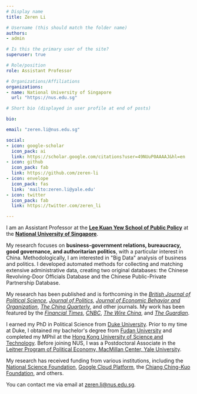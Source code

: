 ```yaml
---
# Display name
title: Zeren Li

# Username (this should match the folder name)
authors:
- admin

# Is this the primary user of the site?
superuser: true

# Role/position
role: Assistant Professor

# Organizations/Affiliations
organizations:
- name: National University of Singapore
  url: "https://nus.edu.sg"

# Short bio (displayed in user profile at end of posts)

bio: 

email: "zeren.li@nus.edu.sg"

social:
- icon: google-scholar
  icon_pack: ai
  link: https://scholar.google.com/citations?user=49NUuP0AAAAJ&hl=en
- icon: github
  icon_pack: fab
  link: https://github.com/zeren-li
- icon: envelope
  icon_pack: fas
  link: 'mailto:zeren.li@yale.edu'
- icon: twitter
  icon_pack: fab
  link: https://twitter.com/zeren_li

---
```

I am an Assistant Professor at the [**Lee Kuan Yew School of Public Policy**](https://lkyspp.nus.edu.sg) at the [**National University of Singapore**](https://nus.edu.sg). 

My research focuses on **business-government relations, bureaucracy, good governance, and authoritarian politics**, with a particular interest in China. Methodologically, I am interested in "Big Data" analysis of business and politics. I developed automated methods for collecting and matching extensive administrative data, creating two original databases: the Chinese Revolving-Door Officials Database and the Chinese Public-Private Partnership Database. 

My research has been published and is forthcoming in the [*British Journal of Political Science*](https://www.cambridge.org/core/journals/british-journal-of-political-science), [*Journal of Politics*](https://papers.ssrn.com/sol3/papers.cfm?abstract_id=3839170), [*Journal of Economic Behavior and Organization*](https://www.sciencedirect.com/science/article/pii/S0167268123000987?utm_campaign=STMJ_AUTH_SERV_PUBLISHED&utm_medium=email&utm_acid=248459168&SIS_ID=&dgcid=STMJ_AUTH_SERV_PUBLISHED&CMX_ID=&utm_in=DM368176&utm_source=AC_), [*The China Quarterly*](https://www.dropbox.com/s/fnk9xi11ssejcwm/Markets_Under_Mao.pdf?dl=0), and other journals. My work has been featured by the [*Financial Times*](https://www.ft.com/search?q=zeren+li), [*CNBC*](https://www.cnbc.com/2021/08/19/lobbying-china-firms-cant-influence-government-like-us-companies-do.html), [*The Wire China*](https://www.thewirechina.com/2023/01/29/chinese-entrepreneurs/), and [*The Guardian*](https://www.theguardian.com/world/2023/apr/19/unsafe-at-the-top-chinas-anti-graft-drive-targets-billionaires-and-bankers).

I earned my PhD in Political Science from [Duke University](https://www.duke.edu/). Prior to my time at Duke, I obtained my bachelor's degree from [Fudan University](https://www.fudan.edu.cn/en/) and completed my MPhil at the [Hong Kong University of Science and Technology](https://www.ust.hk/). Before joining NUS, I was a Postdoctoral Associate in the [Leitner Program of Political Economy, MacMillan Center, Yale University](https://leitner.yale.edu/). 

My research has received funding from various institutions, including the [National Science Foundation](https://politicalsciencenow.com/meet-zeren-li-2020-apsa-doctoral-dissertation-research-improvement-grantee/), [Google Cloud Platform](https://cloud.google.com/), the [Chiang Ching-Kuo Foundation](http://cckf.org/en/news/2020060103), and others.

You can contact me via email at [zeren.li@nus.edu.sg](mailto:zeren.li@nus.edu.sg).